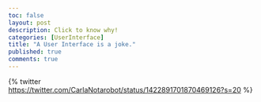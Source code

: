 ```yaml
---
toc: false
layout: post
description: Click to know why!
categories: [UserInterface]
title: "A User Interface is a joke."
published: true
comments: true
---
```

{% twitter https://twitter.com/CarlaNotarobot/status/1422891701870469126?s=20 %}

